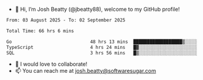 - 👋 Hi, I’m Josh Beatty (@jbeatty88), welcome to my GitHub profile!

<!--START_SECTION:waka-->

```txt
From: 03 August 2025 - To: 02 September 2025

Total Time: 66 hrs 6 mins

Go                             48 hrs 13 mins  ██████████████████▒░░░░░░   72.96 %
TypeScript                     4 hrs 24 mins   █▓░░░░░░░░░░░░░░░░░░░░░░░   06.68 %
SQL                            3 hrs 56 mins   █▒░░░░░░░░░░░░░░░░░░░░░░░   05.96 %
```

<!--END_SECTION:waka-->

- 💞️ I would love to collaborate!
- 📫 You can reach me at josh.beatty@softwaresugar.com

<!---
jbeatty88/jbeatty88 is a ✨ special ✨ repository because its `README.md` (this file) appears on your GitHub profile.
You can click the Preview link to take a look at your changes.
--->
